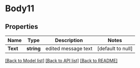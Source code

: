 # Body11

## Properties
Name | Type | Description | Notes
------------ | ------------- | ------------- | -------------
**Text** | **string** | edited message text | [default to null]

[[Back to Model list]](../README.md#documentation-for-models) [[Back to API list]](../README.md#documentation-for-api-endpoints) [[Back to README]](../README.md)


